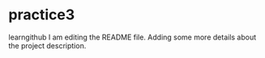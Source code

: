 # practice3
learngithub
I am editing the README file. Adding some more details about the project description.

